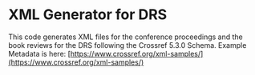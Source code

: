 # XML Generator for DRS

This code generates XML files for the conference proceedings and the book reviews for the DRS following the Crossref 5.3.0 Schema. Example Metadata is here:
[https://www.crossref.org/xml-samples/](https://www.crossref.org/xml-samples/)
